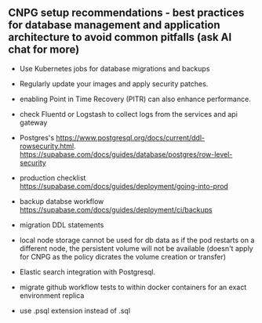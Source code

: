 
## CNPG setup recommendations - best practices for database management and application architecture to avoid common pitfalls (ask AI chat for more)
- Use Kubernetes jobs for database migrations and backups
- Regularly update your images and apply security patches.
- enabling Point in Time Recovery (PITR) can also enhance performance.
- check Fluentd or Logstash to collect logs from the services and api gateway
- Postgres's https://www.postgresql.org/docs/current/ddl-rowsecurity.html. https://supabase.com/docs/guides/database/postgres/row-level-security
- production checklist https://supabase.com/docs/guides/deployment/going-into-prod
- backup databse workflow https://supabase.com/docs/guides/deployment/ci/backups
- migration DDL statements
- local node storage cannot be used for db data as if the pod restarts on a different node, the persistent volume will not be available (doesn't apply for CNPG as the policy dicrates the volume creation or transfer)

- Elastic search integration with Postgresql. 

- migrate github workflow tests to within docker containers for an exact environment replica
- use .psql extension instead of .sql 
